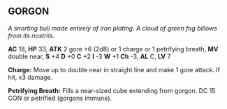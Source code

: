 ## GORGON

_A snorting bull made entirely of iron plating. A cloud of green fog billows from its nostrils._

**AC** 18, **HP** 33, **ATK** 2 gore +6 (2d8) or 1 charge or 1 petrifying breath, **MV** double near, **S** +4 **D** +0 **C** +2 **I** -3 **W** +1 **Ch** -3, **AL** C, **LV** 7

**Charge:** Move up to double near in straight line and make 1 gore attack. If hit, x3 damage.

**Petrifying Breath:** Fills a near-sized cube extending from gorgon. DC 15 CON or petrified (gorgons immune).


